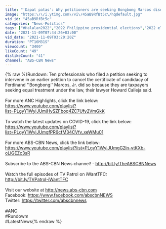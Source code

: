 ```yaml
---
title: "'Dapat patas': Why petitioners are seeking Bongbong Marcos disqualification | ANC"
image: "https:\/\/i.ytimg.com\/vi\/45aB9RfBt5c\/hqdefault.jpg"
vid_id: "45aB9RfBt5c"
categories: "News-Politics"
tags: ["#Halalan2022","2022 Philippine presidential elections","2022 elections"]
date: "2021-11-09T07:44:26+03:00"
vid_date: "2021-11-09T03:20:20Z"
duration: "PT16M31S"
viewcount: "3400"
likeCount: "49"
dislikeCount: "41"
channel: "ABS-CBN News"
---
```

{% raw %}Rundown: Ten professionals who filed a petition seeking to intervene in an earlier petition to cancel the certificate of candidacy of Ferdinand ''Bongbong'' Marcos, Jr. did so because they are taxpayers seeking equal treatment under the law, their lawyer Howard Calleja said.<br /><br />For more ANC Highlights, click the link below:<br /><a rel="nofollow" target="blank" href="https://www.youtube.com/playlist?list=PLgyY1WylJUmjHySZFboq4ZC7Ufy2VmGkK">https://www.youtube.com/playlist?list=PLgyY1WylJUmjHySZFboq4ZC7Ufy2VmGkK</a><br /><br />To watch the latest updates on COVID-19, click the link below:<br /><a rel="nofollow" target="blank" href="https://www.youtube.com/playlist?list=PLgyY1WylJUmgfPR6cfM34CVfv_xeWMu01">https://www.youtube.com/playlist?list=PLgyY1WylJUmgfPR6cfM34CVfv_xeWMu01</a><br /><br />For more ABS-CBN News, click the link below:<br /><a rel="nofollow" target="blank" href="https://www.youtube.com/playlist?list=PLgyY1WylJUmgG2ln-vtKXb-oLlGEZc3sR">https://www.youtube.com/playlist?list=PLgyY1WylJUmgG2ln-vtKXb-oLlGEZc3sR</a><br /><br />Subscribe to the ABS-CBN News channel! - <a rel="nofollow" target="blank" href="http://bit.ly/TheABSCBNNews">http://bit.ly/TheABSCBNNews</a><br /><br />Watch the full episodes of TV Patrol on iWantTFC:<br /><a rel="nofollow" target="blank" href="http://bit.ly/TVPatrol-iWantTFC">http://bit.ly/TVPatrol-iWantTFC</a><br /><br />Visit our website at <a rel="nofollow" target="blank" href="http://news.abs-cbn.com">http://news.abs-cbn.com</a><br />Facebook: <a rel="nofollow" target="blank" href="https://www.facebook.com/abscbnNEWS">https://www.facebook.com/abscbnNEWS</a><br />Twitter: <a rel="nofollow" target="blank" href="https://twitter.com/abscbnnews">https://twitter.com/abscbnnews</a><br /><br />#ANC<br />#Rundowm<br />#LatestNews{% endraw %}
